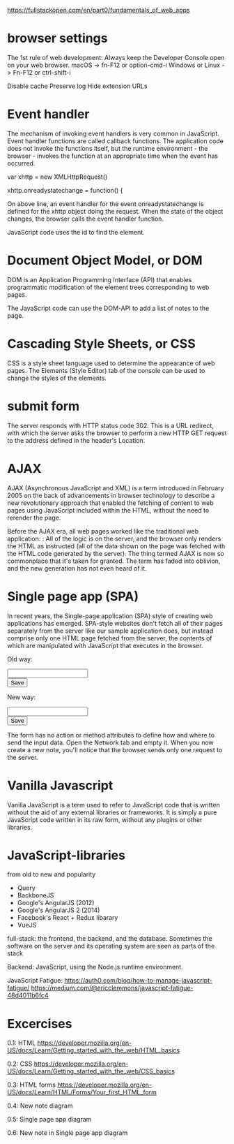 
https://fullstackopen.com/en/part0/fundamentals_of_web_apps

# browser settings

The 1st rule of web development: Always keep the Developer Console open on your web browser.
macOS -> fn-F12 or option-cmd-i
Windows or Linux -> Fn-F12 or ctrl-shift-i

Disable cache
Preserve log 
Hide extension URLs


# Event handler

The mechanism of invoking event handlers is very common in JavaScript. Event handler functions are called callback functions. The application code does not invoke the functions itself, but the runtime environment - the browser - invokes the function at an appropriate time when the event has occurred.


var xhttp = new XMLHttpRequest()

xhttp.onreadystatechange = function() {

On above line, an event handler for the event onreadystatechange is defined for the xhttp object doing the request. When the state of the object changes, the browser calls the event handler function. 

 JavaScript code uses the id to find the element.

# Document Object Model, or DOM
DOM is an Application Programming Interface (API) that enables programmatic modification of the element trees corresponding to web pages.

The JavaScript code can use the DOM-API to add a list of notes to the page.

# Cascading Style Sheets, or CSS
CSS is a style sheet language used to determine the appearance of web pages.
The Elements (Style Editor) tab of the console can be used to change the styles of the elements.


# submit form

The server responds with HTTP status code 302. This is a URL redirect, with which the server asks the browser to perform a new HTTP GET request to the address defined in the header's Location.


# AJAX

AJAX (Asynchronous JavaScript and XML) is a term introduced in February 2005 on the back of advancements in browser technology to describe a new revolutionary approach that enabled the fetching of content to web pages using JavaScript included within the HTML, without the need to rerender the page.

Before the AJAX era, all web pages worked like the traditional web application: : All of the logic is on the server, and the browser only renders the HTML as instructed (all of the data shown on the page was fetched with the HTML code generated by the server).
The thing termed AJAX is now so commonplace that it's taken for granted. The term has faded into oblivion, and the new generation has not even heard of it.


# Single page app (SPA)

In recent years, the Single-page application (SPA) style of creating web applications has emerged. SPA-style websites don't fetch all of their pages separately from the server like our sample application does, but instead comprise only one HTML page fetched from the server, the contents of which are manipulated with JavaScript that executes in the browser.

Old way:
    <form action="/exampleapp/new_note" method="POST">
      <input type="text" name="note"><br>
      <input type="submit" value="Save">
    </form>

New way:
    <form id="notes_form">
      <input type="text" name="note"><br>
      <input type="submit" value="Save">
    </form>

The form has no action or method attributes to define how and where to send the input data.
Open the Network tab and empty it. When you now create a new note, you'll notice that the browser sends only one request to the server.


# Vanilla Javascript
Vanilla JavaScript is a term used to refer to JavaScript code that is written without the aid of any external libraries or frameworks. It is simply a pure JavaScript code written in its raw form, without any plugins or other libraries.


# JavaScript-libraries

from old to new and popularity
- Query
- BackboneJS 
- Google's AngularJS (2012)
- Google's AngularJS 2 (2014)
- Facebook's React + Redux libarary
- VueJS


full-stack:  the frontend, the backend, and the database. Sometimes the software on the server and its operating system are seen as parts of the stack

Backend: JavaScript, using the Node.js runtime environment. 

JavaScript Fatigue:
    https://auth0.com/blog/how-to-manage-javascript-fatigue/
    https://medium.com/@ericclemmons/javascript-fatigue-48d4011b6fc4


# Excercises

0.1: HTML
https://developer.mozilla.org/en-US/docs/Learn/Getting_started_with_the_web/HTML_basics

0.2: CSS
https://developer.mozilla.org/en-US/docs/Learn/Getting_started_with_the_web/CSS_basics

0.3: HTML forms
https://developer.mozilla.org/en-US/docs/Learn/HTML/Forms/Your_first_HTML_form

0.4: New note diagram


0.5: Single page app diagram


0.6: New note in Single page app diagram
